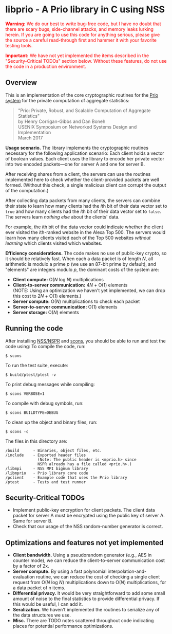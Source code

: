 # libprio - A Prio library in C using NSS 

**<span style="color:red">Warning:</span>**
<span style="color:red">
We do our best to write bug-free code, but I have no doubt
that there are scary bugs, side-channel attacks, and memory leaks 
lurking herein. 
If you are going to use this code for anything serious, please
give the source a careful read-through first and hammer it with
your favorite testing tools.
</span>

**<span style="color:red">Important:</span>**
<span style="color:red">
We have not yet implemented the items
described in the "Security-Critical TODOs" section below.
Without these features, do not use the code in a production environment.
</span>


## Overview

This is an implementation of the core cryptographic routines
for the [Prio system](https://crypto.stanford.edu/prio/) 
for the private computation of aggregate statistics:
> "Prio: Private, Robust, and Scalable Computation of Aggregate Statistics"<br>
> by Henry Corrigan-Gibbs and Dan Boneh<br>
> USENIX Symposium on Networked Systems Design and Implementation<br>
> March 2017

**Usage scenario.**
The library implements the cryptographic routines necessary
for the following application scenario:
Each client holds a vector of boolean values.
Each client uses the library to encode her private vector into two 
encoded packets&mdash;one for server A and one for server B.

After receiving shares from a client, the servers can use the routines
implemented here to check whether the client-provided packets are 
well formed. 
(Without this check, a single malicious client can corrupt the
output of the computation.)

After collecting data packets from many clients, the servers
can combine their state to learn how many clients had the
*i*th bit of their data vector set to `true` and how many
clients had the *i*th bit of their data vector set to `false`.
The servers learn *nothing else* about the clients' data.

For example, the *i*th bit of the data vector could indicate
whether the client ever visited the *i*th-ranked website
in the Alexa Top 500.
The servers would learn how many clients visited each of the 
Top 500 websites *without learning* which clients visited
which websites.

**Efficiency considerations.**
The code makes no use of public-key crypto, so it should 
be relatively fast.
When each a data packet is of length *N*, 
all arithmetic is modulo a prime *p* (we use an 87-bit prime by default), 
and "elements" are integers modulo *p*, 
the dominant costs of the system are:
* **Client compute:** O(*N* log *N*) multiplications 
* **Client-to-server communication:** 4*N* + O(1) elements<br>
    (NOTE: Using an optimization we haven't yet implemented, we can 
    drop this cost to 2*N* + O(1) elements.)
* **Server compute:** O(*N*) multiplications to check each packet 
* **Server-to-server communication:** O(1) elements
* **Server storage:** O(*N*) elements

## Running the code

After installing [NSS/NSPR](https://developer.mozilla.org/en-US/docs/Mozilla/Projects/NSS) 
and [scons](http://scons.org/), you should be able to run
and test the code using:
To compile the code, run:

    $ scons

To run the test suite, execute:

    $ build/ptest/ptest -v

To print debug messages while compiling:

    $ scons VERBOSE=1

To compile with debug symbols, run:

    $ scons BUILDTYPE=DEBUG

To clean up the object and binary files, run:

    $ scons -c

The files in this directory are:
````
/build      - Binaries, object files, etc.
/include    - Exported header files
              (Note: The public header is <mprio.h> since
              NSPR already has a file called <prio.h>.)
/libmpi     - NSS MPI bignum library 
/libmprio   - Prio library core code
/pclient    - Example code that uses the Prio library
/ptest      - Tests and test runner
````

## Security-Critical TODOs 
<a name="security"></a>
* Implement public-key encryption for client packets. 
  The client data packet for server A must be encrypted using
  the public key of server A. Same for server B.
* Check that our usage of the NSS random-number generator is correct.


## Optimizations and features not yet implemented
* **Client bandwidth.**
  Using a pseudorandom generator (e.g., AES in counter mode),
  we can reduce the client-to-server communication cost
  by a factor of 2x.
* **Server compute.**
  By using a fast polynomial interpolation-and-evaluation
  routine, we can reduce the cost of checking a single client
  request from O(*N* log *N*) multiplications down to O(*N*)
  multiplications, for a data packet of n items.
* **Differential privacy.**
  It would be very straightforward to add some small amount of 
  noise to the final statistics to provide differential privacy.
  If this would be useful, I can add it.
* **Seralization.**
  We haven't implemented the routines to serialize
  any of the data structures we use.
* **Misc.**
  There are TODO notes scattered throughout code indicating
  places for potential performance optimizations.
  

